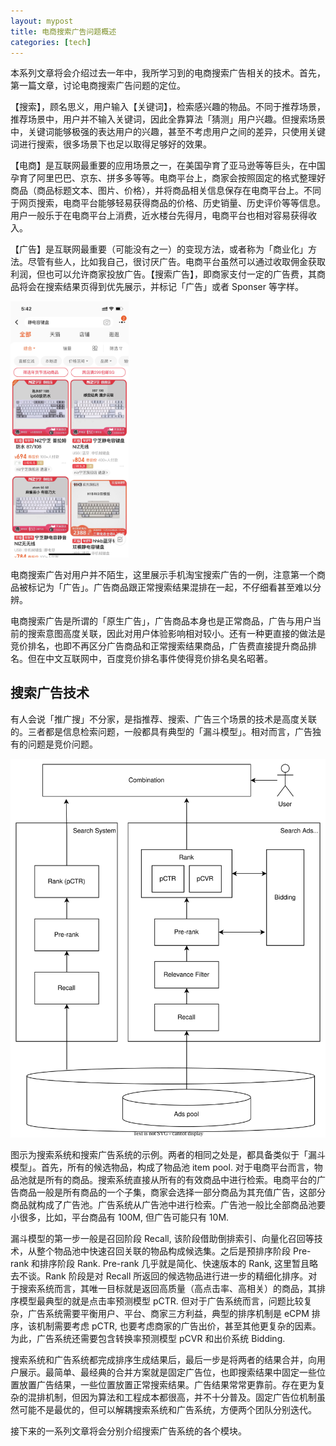```yaml
---
layout: mypost
title: 电商搜索广告问题概述
categories: [tech]
---
```


本系列文章将会介绍过去一年中，我所学习到的电商搜索广告相关的技术。首先，第一篇文章，讨论电商搜索广告问题的定位。

【搜索】，顾名思义，用户输入【关键词】，检索感兴趣的物品。不同于推荐场景，推荐场景中，用户并不输入关键词，因此全靠算法「猜测」用户兴趣。但搜索场景中，关键词能够极强的表达用户的兴趣，甚至不考虑用户之间的差异，只使用关键词进行搜索，很多场景下也足以取得足够好的效果。

【电商】是互联网最重要的应用场景之一，在美国孕育了亚马逊等等巨头，在中国孕育了阿里巴巴、京东、拼多多等等。电商平台上，商家会按照固定的格式整理好商品（商品标题文本、图片、价格），并将商品相关信息保存在电商平台上。不同于网页搜索，电商平台能够轻易获得商品的价格、历史销量、历史评价等等信息。用户一般乐于在电商平台上消费，近水楼台先得月，电商平台也相对容易获得收入。

【广告】是互联网最重要（可能没有之一）的变现方法，或者称为「商业化」方法。尽管有些人，比如我自己，很讨厌广告。电商平台虽然可以通过收取佣金获取利润，但也可以允许商家投放广告。【搜索广告】，即商家支付一定的广告费，其商品将会在搜索结果页得到优先展示，并标记「广告」或者 Sponser 等字样。

<img src="../../posts/2022-search-ads/taobao-ads.jpeg" alt="image" style="zoom:40%"/>

电商搜索广告对用户并不陌生，这里展示手机淘宝搜索广告的一例，注意第一个商品被标记为「广告」。广告商品跟正常搜索结果混排在一起，不仔细看甚至难以分辨。

电商搜索广告是所谓的「原生广告」，广告商品本身也是正常商品，广告与用户当前的搜索意图高度关联，因此对用户体验影响相对较小。还有一种更直接的做法是竞价排名，也即不再区分广告商品和正常搜索结果商品，广告费直接提升商品排名。但在中文互联网中，百度竞价排名事件使得竞价排名臭名昭著。

## 搜索广告技术

有人会说「推广搜」不分家，是指推荐、搜索、广告三个场景的技术是高度关联的。三者都是信息检索问题，一般都具有典型的「漏斗模型」。相对而言，广告独有的问题是竞价问题。

![](../../posts/2022-search-ads/search-ads-system.svg)

图示为搜索系统和搜索广告系统的示例。两者的相同之处是，都具备类似于「漏斗模型」。首先，所有的候选物品，构成了物品池 item pool. 对于电商平台而言，物品池就是所有的商品。搜索系统直接从所有的有效商品中进行检索。电商平台的广告商品一般是所有商品的一个子集，商家会选择一部分商品为其充值广告，这部分商品就构成了广告池。广告系统从广告池中进行检索。广告池一般比全部商品池要小很多，比如，平台商品有 100M, 但广告可能只有 10M.

漏斗模型的第一步一般是召回阶段 Recall, 该阶段借助倒排索引、向量化召回等技术，从整个物品池中快速召回关联的物品构成候选集。之后是预排序阶段 Pre-rank 和排序阶段 Rank. Pre-rank 几乎就是简化、快速版本的 Rank, 这里暂且略去不谈。Rank 阶段是对 Recall 所返回的候选物品进行进一步的精细化排序。对于搜索系统而言，其唯一目标就是返回高质量（高点击率、高相关）的商品，其排序模型最典型的就是点击率预测模型 pCTR. 但对于广告系统而言，问题比较复杂，广告系统需要平衡用户、平台、商家三方利益，典型的排序机制是 eCPM 排序，该机制需要考虑 pCTR, 也要考虑商家的广告出价，甚至其他更复杂的因素。为此，广告系统还需要包含转换率预测模型 pCVR 和出价系统 Bidding.

搜索系统和广告系统都完成排序生成结果后，最后一步是将两者的结果合并，向用户展示。最简单、最经典的合并方案就是固定广告位，也即搜索结果中固定一些位置放置广告结果，一些位置放置正常搜索结果。广告结果常常更靠前。存在更为复杂的混排机制，但因为算法和工程成本都很高，并不十分普及。固定广告位机制虽然可能不是最优的，但可以解耦搜索系统和广告系统，方便两个团队分别迭代。

接下来的一系列文章将会分别介绍搜索广告系统的各个模块。